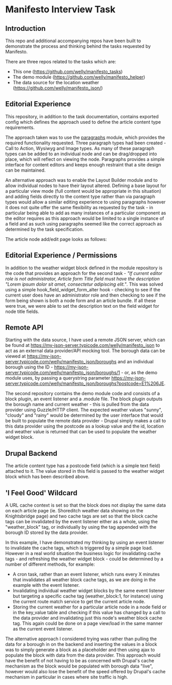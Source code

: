 # Manifesto Interview Task

## Introduction

This repo and additional accompanying repos have been built to demonstrate the process and thinking behind the tasks requested by Manifesto.

There are three repos related to the tasks which are:

- This one (https://github.com/welly/manifesto_tasks)
- The demo module (https://github.com/welly/manifesto_helper)
- The data source for the location weather (https://github.com/welly/manifesto_json/)

## Editorial Experience

This repository, in addition to the task documentation, contains exported config which defines the approach used to define the article content type requirements.

The approach taken was to use the [paragraphs](https://www.drupal.org/project/paragraphs) module, which provides the required functionality requested. Three paragraph types had been created - Call to Action, Wysiwyg and Image types. As many of these paragraph types can be added to an individual node and can be drag/dropped into place, which will reflect on viewing the node. Paragraphs provides a simple interface for content editors and keeps enough restraint that a site design can be maintained.

An alternative approach was to enable the Layout Builder module and to allow individual nodes to have their layout altered. Defining a base layout for a particular view mode (full content would be appropriate in this situation) and adding fields directly to the content type rather than via paragraph types would allow a similar editing experience to using paragraphs however it does not quite offer the same flexibility as requested by the task - in particular being able to add as many instances of a particular component as the editor requires as this approach would be limited to a single instance of a field and as such using paragraphs seemed like the correct approach as determined by the task specification.

The article node add/edit page looks as follows:



## Editorial Experience / Permissions

In addition to the weather widget block defined in the module repository is the code that provides an approach for the second task - *"If current editor role is not administrator, Article form Title field must have the description "Lorem ipsum dolor sit amet, consectetur adipiscing elit."*. This was solved using a simple hook_field_widget_form_alter hook - checking to see if the current user does have an administrator role and then checking to see if the form being shown is both a node form and an article bundle. If all these were true, we were able to set the description text on the field widget for node title fields.

## Remote API

Starting with the data source, I have used a remote JSON server, which can be found at https://my-json-server.typicode.com/welly/manifesto_json to act as an external data provider/API mocking tool. The borough data can be viewed at https://my-json-server.typicode.com/welly/manifesto_json/boroughs and an individual borough using the ID - https://my-json-server.typicode.com/welly/manifesto_json/boroughs/1 - or, as the demo module uses, by passing a querystring parameter https://my-json-server.typicode.com/welly/manifesto_json/boroughs?postcode=E1%206JE.

The second repository contains the demo module code and consists of a block plugin, an event listener and a .module file. The block plugin outputs the borough name and current weather - this is pulled from the data provider using Guzzle/HTTP client. The expected weather values "sunny", "cloudy" and "rainy" would be determined by the user interface that would be built to populate the remote data provider - Drupal simply makes a call to this data provider using the postcode as a lookup value and the id, location and weather value is returned that can be used to populate the weather widget block.

## Drupal Backend

The article content type has a postcode field (which is a simple text field) attached to it. The value stored in this field is passed to the weather widget block which has been described above.

## 'I Feel Good' Wildcard

A URL cache context is set so that the block does not display the same data on each article page (ie. Shoreditch weather data showing on the Knightsbridge page) and two cache tags are set so that the block cache tags can be invalidated by the event listener either as a whole, using the "weather_block" tag, or individually by using the tag appended with the borough ID stored by the data provider.

In this example, I have demonstrated my thinking by using an event listener to invalidate the cache tags, which is triggered by a simple page load. However in a real world situation the business logic for invalidating cache tags - and refreshing the weather widget block - could be determined by a number of different methods, for example:

- A cron task, rather than an event listener, which runs every X minutes that invalidates all weather block cache tags, as we are doing in the example with the event listener.
- Invalidating individual weather widget blocks by the same event listener but targeting a specific cache tag (weather_block:1, for instance) using the current route match service to get the current article node.
- Storing the current weather for a particular article node in a node field or in the key_value table and checking if this value has changed by a call to the data provider and invalidating just this node's weather block cache tag. This again could be done on a page view/load in the same manner as the current event listener.

The alternative approach I considered trying was rather than pulling the data for a borough in on the backend and inserting the values in a block was to simply generate a block as a placeholder and then using ajax to populate the block with data from the data provider. This approach would have the benefit of not having to be as concerned with Drupal's cache mechanism as the block would be populated with borough data "live", however would also lose the benefit of the speed offered by Drupal's cache mechanism in particular in cases where site traffic is high.

